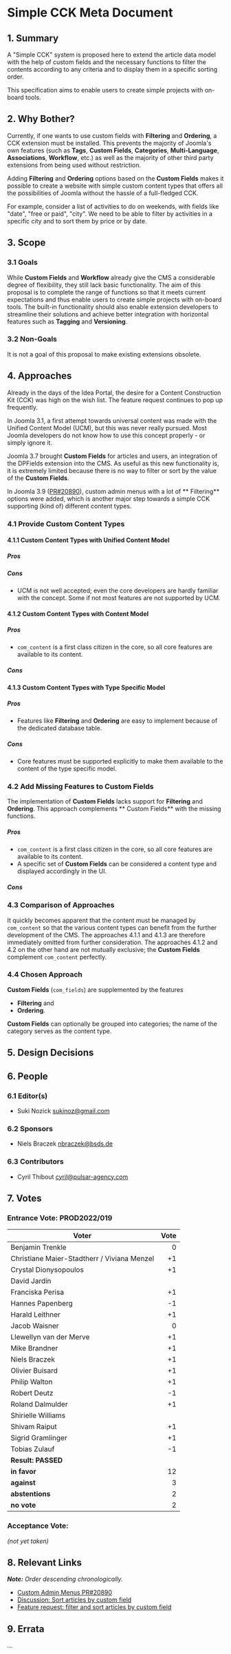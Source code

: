 # Simple CCK Meta Document

## 1. Summary

A "Simple CCK" system is proposed here to extend the article data model with the help of custom fields and the necessary
functions to filter the contents according to any criteria and to display them in a specific sorting order.

This specification aims to enable users to create simple projects with on-board tools.

## 2. Why Bother?

Currently, if one wants to use custom fields with **Filtering** and **Ordering**, a CCK extension must be installed.
This prevents the majority of Joomla's own features (such as **Tags**, **Custom Fields**, **Categories**, 
**Multi-Language**, **Associations**, **Workflow**, etc.) as well as the majority of other third party extensions from
being used without restriction.

Adding **Filtering** and **Ordering** options based on the **Custom Fields** makes it possible to create a website with
simple custom content types that offers all the possibilities of Joomla without the hassle of a full-fledged CCK.

For example, consider a list of activities to do on weekends, with fields like "date", "free or paid", "city". We need
to be able to filter by activities in a specific city and to sort them by price or by date.

## 3. Scope

### 3.1 Goals

While **Custom Fields** and **Workflow** already give the CMS a considerable degree of flexibility, they still lack
basic functionality. The aim of this proposal is to complete the range of functions so that it meets current
expectations and thus enable users to create simple projects with on-board tools. The built-in functionality should also
enable extension developers to streamline their solutions and achieve better integration with horizontal features such
as **Tagging** and **Versioning**.

### 3.2 Non-Goals

It is not a goal of this proposal to make existing extensions obsolete.

## 4. Approaches

Already in the days of the Idea Portal, the desire for a Content Construction Kit (CCK) was high on the wish list. The
feature request continues to pop up frequently.

In Joomla 3.1, a first attempt towards universal content was made with the Unified Content Model (UCM), but this was
never really pursued. Most Joomla developers do not know how to use this concept properly - or simply ignore it.

Joomla 3.7 brought **Custom Fields** for articles and users, an integration of the DPFields extension into the CMS. As
useful as this new functionality is, it is extremely limited because there is no way to filter or sort by the value of
the **Custom Fields**.

In Joomla 3.9 ([PR#20890](https://github.com/joomla/joomla-cms/pull/20890)), custom admin menus with a lot of **
Filtering** options were added, which is another major step towards a simple CCK supporting (kind of) different content
types.

### 4.1 Provide Custom Content Types

#### 4.1.1 Custom Content Types with Unified Content Model

##### Pros

##### Cons

* UCM is not well accepted; even the core developers are hardly familiar with the concept. Some if not most features are
  not supported by UCM.

#### 4.1.2 Custom Content Types with Content Model

##### Pros

* `com_content` is a first class citizen in the core, so all core features are available to its content.

##### Cons

#### 4.1.3 Custom Content Types with Type Specific Model

##### Pros

* Features like **Filtering** and **Ordering** are easy to implement because of the dedicated database table.

##### Cons

* Core features must be supported explicitly to make them available to the content of the type specific model.

### 4.2 Add Missing Features to **Custom Fields**

The implementation of **Custom Fields** lacks support for **Filtering** and **Ordering**. This approach complements **
Custom Fields** with the missing functions.

##### Pros

* `com_content` is a first class citizen in the core, so all core features are available to its content.
* A specific set of **Custom Fields** can be considered a content type and displayed accordingly in the UI.

##### Cons

### 4.3 Comparison of Approaches

It quickly becomes apparent that the content must be managed by `com_content` so that the various content types can
benefit from the further development of the CMS. The approaches 4.1.1 and 4.1.3 are therefore immediately omitted from
further consideration. The approaches 4.1.2 and 4.2 on the other hand are not mutually exclusive; the **Custom Fields**
complement `com_content` perfectly.

### 4.4 Chosen Approach

**Custom Fields** (`com_fields`) are supplemented by the features

* **Filtering** and
* **Ordering**.

**Custom Fields** can optionally be grouped into categories; the name of the category serves as the content type.

## 5. Design Decisions

## 6. People

### 6.1 Editor(s)

* Suki Nozick <sukinoz@gmail.com>

### 6.2 Sponsors

* Niels Braczek <nbraczek@bsds.de>

### 6.3 Contributors

* Cyril Thibout <cyril@pulsar-agency.com>

## 7. Votes

### Entrance Vote: PROD2022/019

| Voter                                       | Vote |
|---------------------------------------------|-----:|
| Benjamin Trenkle                            |    0 |
| Christiane Maier-Stadtherr / Viviana Menzel |   +1 |
| Crystal Dionysopoulos                       |   +1 |
| David Jardin                                |      | 
| Franciska Perisa                            |   +1 |
| Hannes Papenberg                            |   -1 |
| Harald Leithner                             |   +1 |
| Jacob Waisner                               |    0 |
| Llewellyn van der Merve                     |   +1 |
| Mike Brandner                               |   +1 |
| Niels Braczek                               |   +1 |
| Olivier Buisard                             |   +1 |
| Philip Walton                               |   +1 |
| Robert Deutz                                |   -1 |
| Roland Dalmulder                            |   +1 |
| Shirielle Williams                          |      | 
| Shivam Raiput                               |   +1 |
| Sigrid Gramlinger                           |   +1 |
| Tobias Zulauf                               |   -1 |
| **Result: PASSED**                          |      |
| **in favor**                                |   12 |
| **against**                                 |    3 |
| **abstentions**                             |    2 |
| **no vote**                                 |    2 |

### Acceptance Vote:
_(not yet taken)_

## 8. Relevant Links

_**Note:** Order descending chronologically._

* [Custom Admin Menus PR#20890](https://github.com/joomla/joomla-cms/pull/20890)
* [Discussion: Sort articles by custom field](https://github.com/joomla/joomla-cms/discussions/42430)
* [Feature request: filter and sort articles by custom field](https://github.com/joomla/joomla-cms/issues/42831)

## 9. Errata

...
